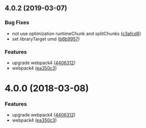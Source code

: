 <a name="4.0.2"></a>
## 4.0.2 (2019-03-07)


### Bug Fixes

* not use optimization runtimeChunk and splitChunks ([c3afcd8](https://github.com/hubcarl/easywebpack-js/commit/c3afcd8))
* set libraryTarget umd ([b6b9957](https://github.com/hubcarl/easywebpack-js/commit/b6b9957))


### Features

* upgrade webpack4 ([4406312](https://github.com/hubcarl/easywebpack-js/commit/4406312))
* webpack4 ([ea350c3](https://github.com/hubcarl/easywebpack-js/commit/ea350c3))



<a name="4.0.0"></a>
# 4.0.0 (2018-03-08)


### Features

* upgrade webpack4 ([4406312](https://github.com/hubcarl/easywebpack-js/commit/4406312))
* webpack4 ([ea350c3](https://github.com/hubcarl/easywebpack-js/commit/ea350c3))



